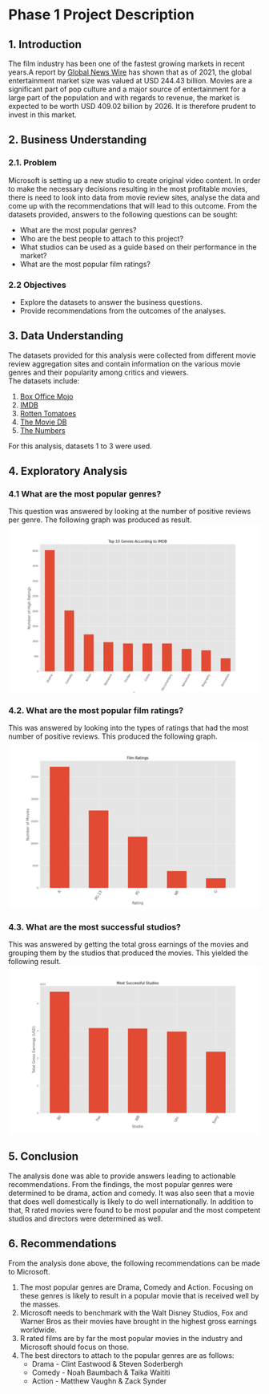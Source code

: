 # Phase 1 Project Description

## 1. Introduction

The film industry has been one of the fastest growing markets in recent years.A report by [Global News Wire](https://www.globenewswire.com/news-release/2022/03/08/2398616/0/en/Film-And-Video-Global-Market-Report-2022.html) has shown that as of 2021, the global entertainment market size was valued at USD 244.43 billion. Movies are a significant part of pop culture and a major source of entertainment for a large part of the population and with regards to revenue, the market is expected to be worth USD 409.02 billion by 2026. It is therefore prudent to invest in this market.


## 2. Business Understanding
### 2.1. Problem
Microsoft is setting up a new studio to create original video content. In order to make the necessary decisions resulting in the most profitable movies, there is need to look into data from movie review sites, analyse the data and come up with the recommendations that will lead to this outcome.
From the datasets provided, answers to the following questions can be sought:
   - What are the most popular genres?
   - Who are the best people to attach to this project?
   - What studios can be used as a guide based on their performance in the market?
   - What are the most popular film ratings?


### 2.2 Objectives
- Explore the datasets to answer the business questions.
- Provide recommendations from the outcomes of the analyses.

## 3. Data Understanding
The datasets provided for this analysis were collected from different movie review aggregation sites and contain information on the various movie genres and their popularity among critics and viewers.  
The datasets include:
1. [Box Office Mojo](https://www.boxofficemojo.com/) 
2. [IMDB](https://www.imdb.com/)
3. [Rotten Tomatoes](https://www.rottentomatoes.com/)
4. [The Movie DB](https://www.themoviedb.org/)
5. [The Numbers](https://www.the-numbers.com/)

For this analysis, datasets 1 to 3 were used.

## 4. Exploratory Analysis
### 4.1 What are the most popular genres?
This question was answered by looking at the number of positive reviews per genre. The following graph was produced as result.
![Popular Genres](Images/genres.png)

### 4.2. What are the most popular film ratings?
This was answered by looking into the types of ratings that had the most number of positive reviews. This produced the following graph.
![Popular Film Ratings](Images/ratings.png)

### 4.3. What are the most successful studios?
This was answered by getting the total gross earnings of the movies and grouping them by the studios that produced the movies. This yielded the following result.
![Best Studios](Images/studios.png)

## 5. Conclusion
The analysis done was able to provide answers leading to actionable recommendations. From the findings, the most popular genres were determined to be drama, action and comedy. It was also seen that a movie that does well domestically is likely to do well internationally. In addition to that, R rated movies were found to be most popular and the most competent studios and directors were determined as well.

## 6. Recommendations
From the analysis done above, the following recommendations can be made to Microsoft.

1. The most popular genres are Drama, Comedy and Action. Focusing on these genres is likely to result in a popular movie that is received well by the masses.
2. Microsoft needs to benchmark with the Walt Disney Studios, Fox and Warner Bros as their movies have brought in the highest gross earnings worldwide.
3. R rated films are by far the most popular movies in the industry and Microsoft should focus on those.
4. The best directors to attach to the popular genres are as follows:
     - Drama - Clint Eastwood & Steven Soderbergh
     - Comedy - Noah Baumbach & Taika Waititi
     - Action - Matthew Vaughn & Zack Synder
